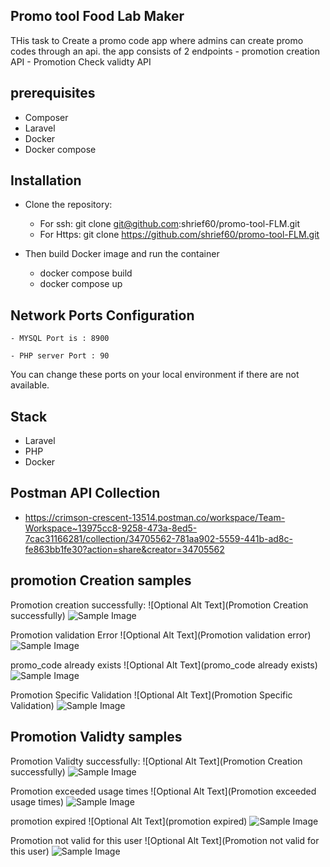 
## Promo tool Food Lab Maker

THis task to Create a promo code app where admins can create promo codes through an api. the
app consists of 2 endpoints
    - promotion creation  API
    - Promotion Check validty API 

## prerequisites 
- Composer
- Laravel
- Docker
- Docker compose

## Installation
- Clone the repository: 
    - For ssh: git clone git@github.com:shrief60/promo-tool-FLM.git
    - For Https: git clone https://github.com/shrief60/promo-tool-FLM.git

- Then build Docker image and run the container
    - docker compose build
    - docker compose up

## Network Ports Configuration
    - MYSQL Port is : 8900

    - PHP server Port : 90

You can change these ports on your local environment if there are not available.

## Stack 
- Laravel
- PHP
- Docker

## Postman API Collection 

- https://crimson-crescent-13514.postman.co/workspace/Team-Workspace~13975cc8-9258-473a-8ed5-7cac31166281/collection/34705562-781aa902-5559-441b-ad8c-fe863bb1fe30?action=share&creator=34705562


## promotion Creation samples

Promotion creation successfully:
![Optional Alt Text](Promotion Creation successfully)
![Sample Image](./samples/promo_creation/success.png)

Promotion validation Error
![Optional Alt Text](Promotion validation error)
![Sample Image](./samples/promo_creation/validation_error.png)

promo_code already exists
![Optional Alt Text](promo_code already exists)
![Sample Image](./samples/promo_creation/already_taken.png)

Promotion Specific Validation
![Optional Alt Text](Promotion Specific Validation)
![Sample Image](./samples/promo_creation/specific_users_validation.png)

## Promotion Validty samples

Promotion Validty successfully:
![Optional Alt Text](Promotion Creation successfully)
![Sample Image](./samples/validity/validity_success.png)

Promotion exceeded usage times
![Optional Alt Text](Promotion exceeded usage times)
![Sample Image](./samples/validity/exceeded.png)

promotion expired
![Optional Alt Text](promotion expired)
![Sample Image](./samples/validity/expired.png)

Promotion not valid for this user
![Optional Alt Text](Promotion not valid for this user)
![Sample Image](./samples/validity/not_use_valid.png)